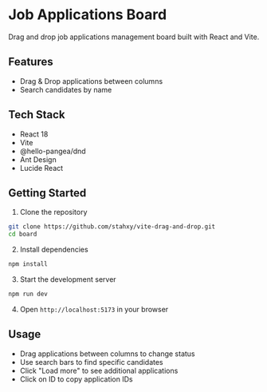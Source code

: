 # Job Applications Board

Drag and drop job applications management board built with React and Vite.

## Features

- Drag & Drop applications between columns
- Search candidates by name

## Tech Stack

- React 18
- Vite
- @hello-pangea/dnd
- Ant Design
- Lucide React

## Getting Started

1. Clone the repository
```bash
git clone https://github.com/stahxy/vite-drag-and-drop.git
cd board
```

2. Install dependencies
```bash
npm install
```

3. Start the development server
```bash
npm run dev
```

4. Open `http://localhost:5173` in your browser

## Usage

- Drag applications between columns to change status
- Use search bars to find specific candidates
- Click "Load more" to see additional applications
- Click on ID to copy application IDs
